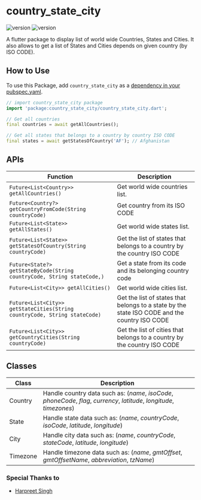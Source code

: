 # country_state_city

![version](https://img.shields.io/badge/version-0.1.3-blue.svg) ![version](https://img.shields.io/badge/NullSefety-True-brightgreen)

A flutter package to display list of world wide Countries, States and Cities. It also allows to get a list of States and Cities depends on given country (by ISO CODE).

## How to Use

To use this Package, add `country_state_city` as a [dependency in your pubspec.yaml](https://flutter.io/platform-plugins/).

```dart
// import country_state_city package
import 'package:country_state_city/country_state_city.dart';
```

```dart
// Get all countries
final countries = await getAllCountries();

// Get all states that belongs to a country by country ISO CODE
final states = await getStatesOfCountry('AF'); // Afghanistan
```

## APIs

| Function                                                                  | Description                                                                                   |
| ------------------------------------------------------------------------- | --------------------------------------------------------------------------------------------- |
| `Future<List<Country>> getAllCountries()`                                 | Get world wide countries list.                                                                |
| `Future<Country?> getCountryFromCode(String countryCode)`                 | Get country from its ISO CODE                                                                 |
| `Future<List<State>> getAllStates()`                                      | Get world wide states list.                                                                   |
| `Future<List<State>> getStatesOfCountry(String countryCode)`              | Get the list of states that belongs to a country by the country ISO CODE                      |
| `Future<State?> getStateByCode(String countryCode, String stateCode,)`     | Get a state from its code and its belonging country code                                      |
| `Future<List<City>> getAllCities()`                                       | Get world wide cities list.                                                                   |
| `Future<List<City>> getStateCities(String countryCode, String stateCode)` | Get the list of states that belongs to a state by the state ISO CODE and the country ISO CODE |
| `Future<List<City>> getCountryCities(String countryCode)`                 | Get the list of cities that belongs to a country by the country ISO CODE                      |


## Classes

| Class    | Description                                                                                                             |
| -------- | ----------------------------------------------------------------------------------------------------------------------- |
| Country  | Handle country data such as: (_name_, _isoCode_, _phoneCode_, _flag_, _currency_, _latitude_, _longitude_, _timezones_) |
| State    | Handle state data such as: (_name_, _countryCode_, _isoCode_, _latitude_, _longitude_)                                  |
| City     | Handle city data such as: (_name_, _countryCode_, _stateCode_, _latitude_, _longitude_)                                 |
| Timezone | Handle timezone data such as: (_name_, _gmtOffset_, _gmtOffsetName_, _abbreviation_, _tzName_)                          |

### Special Thanks to

- [Harpreet Singh](https://github.com/harpreetkhalsagtbit)
